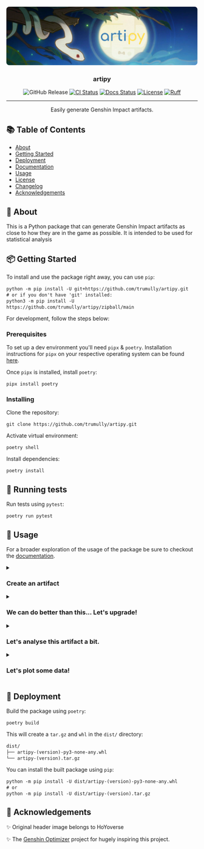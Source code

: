 <p align="center">
<a href="" rel="noopener">
<img src="assets/artipy_logo.svg" alt="artipy logo"></a>
</p>
<h3 align="center">artipy</h3>
<div align="center">

![GitHub Release](https://img.shields.io/github/v/release/trumully/artipy.svg?sort=semver&logo=github&logoColor=white)
[![CI Status](https://img.shields.io/github/actions/workflow/status/trumully/artipy/main.yml.svg?logo=github&logoColor=white)](https://github.com/trumully/artipy/actions/workflows/main.yml)
[![Docs Status](https://img.shields.io/github/actions/workflow/status/trumully/artipy/pages%2Fpages-build-deployment?branch=gh-pages&style=flat&logo=github&logoColor=white&label=docs)](https://trumully.github.io/artipy/)
[![License](https://img.shields.io/github/license/trumully/artipy.svg)](LICENSE)
[![Ruff](https://img.shields.io/endpoint?url=https://raw.githubusercontent.com/astral-sh/ruff/main/assets/badge/v2.json)](https://github.com/astral-sh/ruff)

    
</div>

---

<p align="center"> Easily generate Genshin Impact artifacts.
    <br>
</p>

## 📚 Table of Contents
- [About](#about)
- [Getting Started](#getting_started)
- [Deployment](#deployment)
- [Documentation](https://trumully.github.io/artipy/)
- [Usage](#usage)
- [License](LICENSE)
- [Changelog](CHANGELOG.md)
- [Acknowledgements](#acknowledgements)

## 📝 About <a name = "about" ></a>
This is a Python package that can generate Genshin Impact artifacts as close to how they are in the game as possible. It is intended to be used for statistical analysis 

## 📦 Getting Started <a name = "getting_started" ></a>
To install and use the package right away, you can use `pip`:
```shell
python -m pip install -U git+https://github.com/trumully/artipy.git
# or if you don't have 'git' installed:
python3 -m pip install -U https://github.com/trumully/artipy/zipball/main
```

For development, follow the steps below:

### Prerequisites
To set up a dev environment you'll need `pipx` & `poetry`. Installation instructions for `pipx` on your respective operating system can be found [here](https://pipx.pypa.io/stable/installation/).

Once `pipx` is installed, install `poetry`:
```shell
pipx install poetry
```

### Installing
Clone the repository:
```shell
git clone https://github.com/trumully/artipy.git
```

Activate virtual environment:
```shell
poetry shell
```

Install dependencies:
```shell
poetry install
```

## 🧪 Running tests
Run tests using `pytest`:
```shell
poetry run pytest
```

## 🔧 Usage <a name ="usage" ></a>
For a broader exploration of the usage of the package be sure to checkout the [documentation](https://trumully.github.io/artipy).

<details>
<summary><h3>Create an artifact</h3></summary>

Here we use the [`ArtifactBuilder`](https://trumully.github.io/artipy/artipy.artifacts.html#artipy.artifacts.ArtifactBuilder) class to create an [`Artifact`](https://trumully.github.io/artipy/artipy.artifacts.html#artipy.artifacts.ArtifactBuilder). 
```python
from artipy.artifacts import ArtifactBuilder, ArtifactSlot, ArtifactSet
from artipy.stats import StatType


def main() -> None:
    artifact = (
        ArtifactBuilder()
        .with_level(8)
        .with_rarity(5)
        .with_mainstat(StatType.ATK_PERCENT, 0.228)
        .with_substats([
            (StatType.ATK, 19),
            (StatType.CRIT_RATE, 0.039),
            (StatType.HP_PERCENT, 0.053),
            (StatType.HP, 568)
        ])
        .with_slot(ArtifactSlot.SANDS)
        .with_set(ArtifactSet.GLADIATORS_FINALE)
        .build()
    )
    print(artifact)


if __name__ == "__main__":
    main()

```
This results in the following artifact:
```
Sands of Eon [+8]
★★★★★
ATK+22.8%
• ATK+19
• CRIT Rate+3.9%
• HP+5.3%
• HP+568
```
</details>

<details>
<summary><h3>We can do better than this... Let's upgrade!</h3></summary>

We can upgrade the artifact using the aptly named [`upgrade`](https://trumully.github.io/artipy/artipy.artifacts.html#artipy.artifacts.Artifact.upgrade) method on the artifact. Let's upgrade it to +12.
```python
from artipy.artifacts import ArtifactBuilder, ArtifactSlot
from artipy.stats import StatType


def main() -> None:
    artifact = (
        ArtifactBuilder()
        .with_level(8)
        .with_rarity(5)
        # ... other parameters
    )

    for _ in range(4):
        artifact.upgrade()
    print(artifact)


if __name__ == "__main__":
    main()

```
After upgrading this is what we get:
```shell
Sands of Eon [+12]
★★★★★
ATK+30.8%
• ATK+19
• CRIT Rate+7.8%  # <- this was 3.9% before.
• HP+5.3%
• HP+568
```
</details>

<details>
<summary><h3>Let's analyse this artifact a bit.</h3></summary>

Firstly we'll need to import the `artipy.analysis` package to get started.
```python
import artipy.analysis as analysis
from artipy.artifacts import ArtifactBuilder, ArtifactSlot, ArtifactSet
from artipy.stats import StatType


def main() -> None:
    artifact = (
        ArtifactBuilder()
        .with_level(8)
        .with_rarity(5)
        # ... other parameters
    )

    for _ in range(4):
        artifact.upgrade()
    print(artifact)

    roll_value = analysis.calculate_artifact_roll_value(artifact)
    max_roll_value = calculate_artifact_maximum_roll_value(artifact)
    crit_value = calculate_artifact_crit_value(artifact)
    print(f"Roll Value: {roll_value}")
    print(f"Max Roll Value: {max_roll_value}")
    print(f"Crit Value: {crit_value}")


if __name__ == "__main__":
    main()

```
Here is the output:
```shell
Sands of Eon [+12]
★★★★★
ATK+30.8%
• ATK+19
• CRIT Rate+7.8%
• HP+5.3%
• HP+568
Roll Value: 5.789780576014326490600895658
Max Roll Value: 7.789780576014326490600895658
Crit Value: 15.57999982237815855823370725
```
#### Let's walk through the meaning of these values:
* **Roll Value (RV):** A percentage of the current stat values over their highest potential value. 
* **Max Roll Value (MRV):** The artifact roll value assuming all remaining rolls are of maximum potency.
* **Crit Value (CV):** The value of the artifact's crit stats (CRIT DMG + 2 * CRIT Rate)
</details>

<details>
<summary><h3>Let's plot some data!</h3></summary>

To start plotting let's go ahead and import the `artipy.analysis.plots` sub-package:
```python
import artipy.analysis as analysis
from artipy.analysis import plots
from artipy.artifacts import ArtifactBuilder, ArtifactSlot, ArtifactSet
from artipy.stats import StatType


def main() -> None:
    artifact = (
        ArtifactBuilder()
        .with_level(8)
        .with_rarity(5)
        .with_mainstat(StatType.ATK_PERCENT, 0.228)
        .with_substats([
        # ... other parameters
    )

    for _ in range(4):
        artifact.upgrade()
    print(artifact)

    roll_value = analysis.calculate_artifact_roll_value(artifact)
    max_roll_value = analysis.calculate_artifact_maximum_roll_value(artifact)
    crit_value = analysis.calculate_artifact_crit_value(artifact)
    print(f"Roll Value: {roll_value}")
    print(f"Max Roll Value: {max_roll_value}")
    print(f"Crit Value: {crit_value}")

    plots.plot_artifact_substat_rolls(artifact)


if __name__ == "__main__":
    main()

```
<img src="assets/example-plot-a.png"/>

#### What does this mean?
Each stat on an artifact has a 25% chance of being upgraded every 4 levels. There is then another dice roll that decides how much the stat is increased by (for a 5★ artifact it's in the range of 0.7-1.0 * base value). This plot shows that distribution.

</details>

## 🚀 Deployment <a name ="deployment" ></a>
Build the package using `poetry`:
```shell
poetry build
```
This will create a `tar.gz` and `whl` in the `dist/` directory:
```shell
dist/
├── artipy-(version)-py3-none-any.whl
└── artipy-(version).tar.gz
```

You can install the built package using `pip`:
```shell
python -m pip install -U dist/artipy-(version)-py3-none-any.whl
# or
python -m pip install -U dist/artipy-(version).tar.gz
```

## 🎉 Acknowledgements <a name = "acknowledgements"></a>
✨ Original header image belongs to HoYoverse

✨ The [Genshin Optimizer](https://github.com/frzyc/genshin-optimizer) project for hugely inspiring this project.